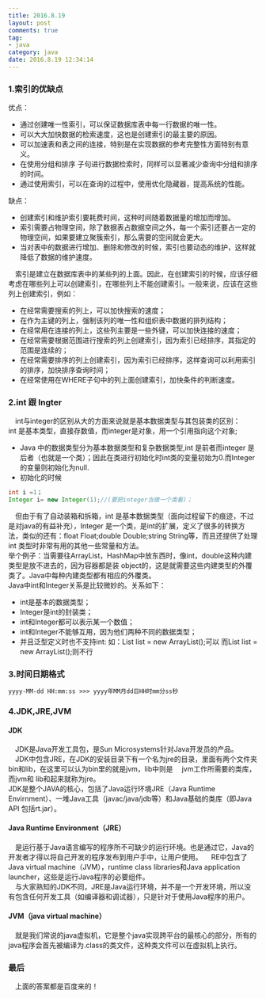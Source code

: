 ```yaml
---
title: 2016.8.19
layout: post
comments: true
tag: 
- java
category: java
date: 2016.8.19 12:34:14 
---
```


### 1.索引的优缺点
优点：  
* 通过创建唯一性索引，可以保证数据库表中每一行数据的唯一性。   
* 可以大大加快数据的检索速度，这也是创建索引的最主要的原因。   
* 可以加速表和表之间的连接，特别是在实现数据的参考完整性方面特别有意义。   
* 在使用分组和排序 子句进行数据检索时，同样可以显著减少查询中分组和排序的时间。  
* 通过使用索引，可以在查询的过程中，使用优化隐藏器，提高系统的性能。    
<!-- more -->
缺点：
* 创建索引和维护索引要耗费时间，这种时间随着数据量的增加而增加。  
* 索引需要占物理空间，除了数据表占数据空间之外，每一个索引还要占一定的物理空间，如果要建立聚簇索引，那么需要的空间就会更大。 
* 当对表中的数据进行增加、删除和修改的时候，索引也要动态的维护，这样就降低了数据的维护速度。 

&ensp;&ensp;索引是建立在数据库表中的某些列的上面。因此，在创建索引的时候，应该仔细考虑在哪些列上可以创建索引，在哪些列上不能创建索引。一般来说，应该在这些列上创建索引，例如： 
* 在经常需要搜索的列上，可以加快搜索的速度； 
* 在作为主键的列上，强制该列的唯一性和组织表中数据的排列结构； 
* 在经常用在连接的列上，这些列主要是一些外键，可以加快连接的速度；
* 在经常需要根据范围进行搜索的列上创建索引，因为索引已经排序，其指定的范围是连续的；  
* 在经常需要排序的列上创建索引，因为索引已经排序，这样查询可以利用索引的排序，加快排序查询时间； 
* 在经常使用在WHERE子句中的列上面创建索引，加快条件的判断速度。

### 2.int 跟 Ingter
&ensp;&ensp;int与integer的区别从大的方面来说就是基本数据类型与其包装类的区别：  
int 是基本类型，直接存数值，而integer是对象，用一个引用指向这个对象;
* Java 中的数据类型分为基本数据类型和复杂数据类型,int 是前者而integer 是后者（也就是一个类）；因此在类进行初始化时int类的变量初始为0.而Integer的变量则初始化为null.
* 初始化的时候
```java
int i =1；
Integer i= new Integer(1);//(要把integer当做一个类看)；
```
&ensp;&ensp;但由于有了自动装箱和拆箱，int 是基本数据类型（面向过程留下的痕迹，不过是对java的有益补充），Integer 是一个类，是int的扩展，定义了很多的转换方法，类似的还有：float Float;double Double;string String等，而且还提供了处理 int 类型时非常有用的其他一些常量和方法。   
举个例子：当需要往ArrayList，HashMap中放东西时，像int，double这种内建类型是放不进去的，因为容器都是装 object的，这是就需要这些内建类型的外覆类了。Java中每种内建类型都有相应的外覆类。  
Java中int和Integer关系是比较微妙的。关系如下：
* int是基本的数据类型；
* Integer是int的封装类；
* int和Integer都可以表示某一个数值；
* int和Integer不能够互用，因为他们两种不同的数据类型；
* 并且泛型定义时也不支持int: 如：List<Integer> list = new ArrayList<Integer>();可以  而List<int> list = new ArrayList<int>();则不行

### 3.时间日期格式
```xml
yyyy-MM-dd HH:mm:ss >>> yyyy年MM月dd日HH时mm分ss秒
```
### 4.JDK,JRE,JVM
#### JDK
&ensp;&ensp;JDK是Java开发工具包，是Sun Microsystems针对Java开发员的产品。   
&ensp;&ensp;JDK中包含JRE，在JDK的安装目录下有一个名为jre的目录，里面有两个文件夹bin和lib，在这里可以认为bin里的就是jvm，lib中则是
&ensp;&ensp;jvm工作所需要的类库，而jvm和 lib和起来就称为jre。  
JDK是整个JAVA的核心，包括了Java运行环境JRE（Java Runtime Envirnment）、一堆Java工具（javac/java/jdb等）和Java基础的类库（即Java API 包括rt.jar）。  
#### Java Runtime Environment（JRE）
&ensp;&ensp;是运行基于Java语言编写的程序所不可缺少的运行环境。也是通过它，Java的开发者才得以将自己开发的程序发布到用户手中，让用户使用。
&ensp;&ensp;RE中包含了Java virtual machine（JVM），runtime class libraries和Java application    launcher，这些是运行Java程序的必要组件。  
&ensp;&ensp;与大家熟知的JDK不同，JRE是Java运行环境，并不是一个开发环境，所以没有包含任何开发工具（如编译器和调试器），只是针对于使用Java程序的用户。   
#### JVM（java virtual machine）
&ensp;&ensp;就是我们常说的java虚拟机，它是整个java实现跨平台的最核心的部分，所有的java程序会首先被编译为.class的类文件，这种类文件可以在虚拟机上执行。
### 最后
&ensp;&ensp;上面的答案都是百度来的！
